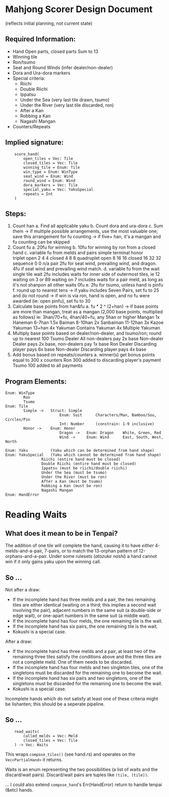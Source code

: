 # Mahjong Scorer Design Document
(reflects initial planning, not current state)

## Required Information:
- Hand
	Open parts, closed parts	Sum to 13
- Winning tile
- Ron/tsumo
- Seat and Round Winds (infer dealer/non-dealer)
- Dora and Ura-dora markers
- Special criteria:
	- Riichi
	- Double Riichi
	- Ippatsu
	- Under the Sea (very last tile drawn, tsumo)
	- Under the River (very last tile discarded, ron)
	- After a Kan
	- Robbing a Kan
	- Nagashi Mangan
- Counters/Repeats

## Implied signature:
```
	score_hand(
		open_tiles = Vec: Tile
		closed_tiles = Vec: Tile
		winning_tile = Enum: Tile
		win_type = Enum: WinType
		seat_wind = Enum: Wind
		round_wind = Enum: Wind
		dora_markers = Vec: Tile
		special_yaku = Vec: YakuSpecial
		repeats = Int
	)
```

## Steps:
1. Count han
	a. Find all applicable yaku
	b. Count dora and ura-dora
	c. Sum them
	-> if multiple possible arrangements, use the most valuable one; save this arrangement for fu counting
	-> if five+ han, it's a mangan and fu counting can be skipped
2. Count fu
	a. 20fu for winning
	b. 10fu for winning by ron from a closed hand
	c. variable fu from melds and pairs
								simple	terminal	honor	
		triplet		open		2		4 			4
					closed		4		8 			8
		quadruplet	open		8		16			16
					closed		16		32 			32
		sequence				0 		0 			n/a
		pair 	2fu for seat wind, prevailing wind, and dragon.
				4fu if seat wind and prevailing wind match.
	d. variable fu from the wait
		single tile wait 		2fu 	includes waits for inner side of outermost tiles, ie 12 waiting on 3 or 89 waiting on 7
										includes waits for a pair meld, as long as it's not shanpon
		all other waits			0fu
	e. 2fu for tsumo, unless hand is pinfu
	f. round up to nearest tens
	-> if yaku includes Seven Pairs, set fu to 25 and do not round
	-> if win is via ron, hand is open, and no fu were awarded (ie: open pinfu), set fu to 30
3. Calculate base points from han&fu
	a. fu * 2 ^ (2+han)
	-> if base points are more than mangan, treat as a mangan (2,000 base points, multiplied as follows)
		ie: 3han/70+fu, 4han/40+fu, any 5han or higher
		Mangan						1x
		Haneman				6-7han		1.5x
		Baiman 				8-10han		2x
		Sanbaiman			11-12han	3x
		Kazoe Yakuman		13+han		4x
		Yakuman		Contains Yakuman	4x
		Multiple Yakuman
4. Multiply base points based on dealer/non-dealer, and tsumo/ron; round up to nearest 100
	Tsumo	Dealer 			All non-dealers pay 2x base
			Non-dealer		Dealer pays 2x base, non-dealers pay 1x base
	Ron 	Dealer 			Discarding player pays 6x base
			Non-dealer 		Discarding player pays 4x base
5. Add bonus based on repeats/counters
	a. winner(s) get bonus points equal to 300 x counters
		Ron 	300 added to discarding player's payment
		Tsumo 	100 added to all payments

## Program Elements:
```
Enum: WinType
		Ron
		Tsumo
Enum: Tile
		Simple ->	Struct: Simple
						Enum: Suit		Characters/Man, Bamboo/Sou, Circles/Pin
						Int: Number		(constrain: 1-9 inclusive)
		Honor ->	Enum: Honor
						Dragon ->	Enum: Dragon	White, Green, Red
						Wind ->		Enum: Wind		East, South, West, North

Enum: Yaku 			(Yaku which can be determined from hand shape)
Enum: YakuSpecial 	(Yaku which cannot be determined from hand shape)
				Riichi (entire hand must be closed)
				Double Riichi (entire hand must be closed)
				Ippatsu (must be riichi/double riichi)
				Under the Sea (must be tsumo)
				Under the River (must be ron)
				After a Kan (must be tsumo)
				Robbing a Kan (must be ron)
				Nagashi Mangan
Enum: HandError
```

# Reading Waits

## What does it mean to be in Tenpai?
The addition of one tile will complete the hand, causing it to have *either* 4-melds-and-a-pair, 7-pairs, or to match the 13-orphan pattern of 12-orphans-and-a-pair. Under some rulesets (*atozuke nashi*) a hand cannot win if it only gains yaku upon the winning call.

## So ...
Not after a draw:
- If the incomplete hand has three melds and a pair, the two remaining tiles are either identical (waiting on a third; this implies a second wait involving the pair), adjacent numbers in the same suit (a double-side or edge wait), or one-apart numbers in the same suit (a middle wait).
- If the incomplete hand has four melds, the one remaining tile is the wait.
- If the incomplete hand has six pairs, the one remaining tile is the wait.
- Kokushi is a special case.

After a draw:
- If the incomplete hand has three melds and a pair, at least two of the remaining three tiles satisfy the conditions above and the three tiles are not a complete meld. One of them needs to be discarded.
- If the incomplete hand has four melds and two singleton tiles, one of the singletons must be discarded for the remaining one to become the wait.
- If the incomplete hand has six pairs and two singletons, one of the singletons must be discarded for the remaining one to become the wait.
- Kokushi is a special case.

Incomplete hands which do not satisfy at least one of these criteria might be Iishanten; this should be a seperate pipeline.

## So ...
```
	read_waits(
		called_melds = Vec: Meld
		closed_tiles = Vec: Tile
	) -> Vec: Waits
```

This wraps `compose_tiles()` (see hand.rs) and operates on the `Vec<PartialHand>` it returns.

Waits is an enum representing the two possibilities (a list of waits and the discard/wait pairs). Discard/wait pairs are tuples like `(tile, [tile])`.

... I could also extend `compose_hand`'s Err(HandError) return to handle tenpai (&etc) hands.